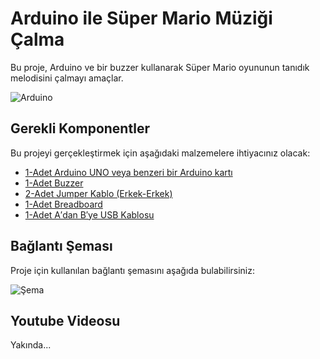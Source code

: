 # Arduino ile Süper Mario Müziği Çalma
Bu proje, Arduino ve bir buzzer kullanarak Süper Mario oyununun tanıdık melodisini çalmayı amaçlar.

![Arduino](https://i.pinimg.com/originals/de/b7/7e/deb77e798ee6a7f87c7743e1b04bd3a9.jpg)

## Gerekli Komponentler
Bu projeyi gerçekleştirmek için aşağıdaki malzemelere ihtiyacınız olacak:
- <a href="https://www.robotistan.com/arduino-uno-r3-klon-usb-kablo-hediyeli-usb-chip-ch340?#ins_sr=eyJwcm9kdWN0SWQiOiIxMzk1NiJ9" target="_blank">1-Adet Arduino UNO veya benzeri bir Arduino kartı</a>
- <a href="https://www.robotistan.com/buzzer" target="_blank">1-Adet Buzzer</a>
- <a href="https://www.robotistan.com/40-pin-ayrilabilen-erkek-erkek-m-m-jumper-kablo-200-mm" target="_blank">2-Adet Jumper Kablo (Erkek-Erkek)</a>
- <a href="https://www.robotistan.com/breadboard-2" target="_blank">1-Adet Breadboard</a>
- <a href="https://www.robotistan.com/adan-bye-usb-kablosu-yazici-kablosu-1?ysclid=lmhs2tu71p370093714" target="_blank">1-Adet A′dan B′ye USB Kablosu</a>

## Bağlantı Şeması
Proje için kullanılan bağlantı şemasını aşağıda bulabilirsiniz:

![Şema](https://i.ibb.co/N3jgS58/y2wdcm7u.png)

## Youtube Videosu
Yakında...

